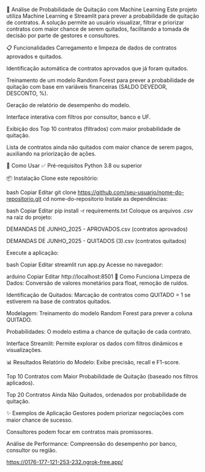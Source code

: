 🤖 Análise de Probabilidade de Quitação com Machine Learning
Este projeto utiliza Machine Learning e Streamlit para prever a probabilidade de quitação de contratos. A solução permite ao usuário visualizar, filtrar e priorizar contratos com maior chance de serem quitados, facilitando a tomada de decisão por parte de gestores e consultores.

📋 Funcionalidades
Carregamento e limpeza de dados de contratos aprovados e quitados.

Identificação automática de contratos aprovados que já foram quitados.

Treinamento de um modelo Random Forest para prever a probabilidade de quitação com base em variáveis financeiras (SALDO DEVEDOR, DESCONTO, %).

Geração de relatório de desempenho do modelo.

Interface interativa com filtros por consultor, banco e UF.

Exibição dos Top 10 contratos (filtrados) com maior probabilidade de quitação.

Lista de contratos ainda não quitados com maior chance de serem pagos, auxiliando na priorização de ações.

🚀 Como Usar
✅ Pré-requisitos
Python 3.8 ou superior

📦 Instalação
Clone este repositório:

bash
Copiar
Editar
git clone https://github.com/seu-usuario/nome-do-repositorio.git
cd nome-do-repositorio
Instale as dependências:

bash
Copiar
Editar
pip install -r requirements.txt
Coloque os arquivos .csv na raiz do projeto:

DEMANDAS DE JUNHO_2025 - APROVADOS.csv (contratos aprovados)

DEMANDAS DE JUNHO_2025 - QUITADOS (3).csv (contratos quitados)

Execute a aplicação:

bash
Copiar
Editar
streamlit run app.py
Acesse no navegador:

arduino
Copiar
Editar
http://localhost:8501
🧠 Como Funciona
Limpeza de Dados: Conversão de valores monetários para float, remoção de ruídos.

Identificação de Quitados: Marcação de contratos como QUITADO = 1 se estiverem na base de contratos quitados.

Modelagem: Treinamento do modelo Random Forest para prever a coluna QUITADO.

Probabilidades: O modelo estima a chance de quitação de cada contrato.

Interface Streamlit: Permite explorar os dados com filtros dinâmicos e visualizações.

📊 Resultados
Relatório do Modelo: Exibe precisão, recall e F1-score.

Top 10 Contratos com Maior Probabilidade de Quitação (baseado nos filtros aplicados).

Top 20 Contratos Ainda Não Quitados, ordenados por probabilidade de quitação.

✨ Exemplos de Aplicação
Gestores podem priorizar negociações com maior chance de sucesso.

Consultores podem focar em contratos mais promissores.

Análise de Performance: Compreensão do desempenho por banco, consultor ou região.

https://0176-177-121-253-232.ngrok-free.app/


